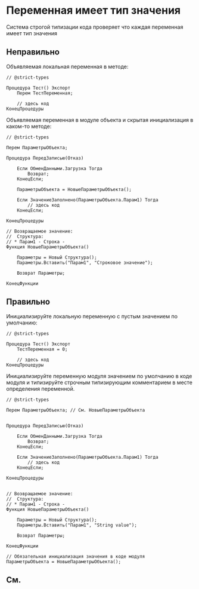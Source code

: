 # Переменная имеет тип значения

Система строгой типизации кода проверяет что каждая переменная имеет тип значения

## Неправильно

Объявляемая локальная переменная в методе:

```bsl
// @strict-types

Процедура Тест() Экспорт
	Перем ТестПеременная;
	
	// здесь код
КонецПроцедуры
```

Объявляемая переменная в модуле объекта и скрытая инициализация в каком-то методе:

```bsl
// @strict-types

Перем ПараметрыОбъекта;

Процедура ПередЗаписью(Отказ)
	
	Если ОбменДанными.Загрузка Тогда
		Возврат;
	КонецЕсли;
	
	ПараметрыОбъекта = НовыеПараметрыОбъекта();
	
	Если ЗначениеЗаполнено(ПараметрыОбъекта.Парам1) Тогда
		// здесь код
	КонецЕсли;
	
КонецПроцедуры

// Возвращаемое значение:
//  Структура:
// * Парам1 - Строка -
Функция НовыеПараметрыОбъекта()
	
	Параметры = Новый Структура();
	Параметры.Вставить("Парам1", "Строковое значение");
	
	Возврат Параметры;
	
КонецФункции
```

## Правильно

Инициализируйте локальную переменную с пустым значением по умолчанию:

```bsl
// @strict-types

Процедура Тест() Экспорт
	ТестПеременная = 0;
	
	// здесь код
КонецПроцедуры
```

Инициализируйте переменную модуля значением по умолчанию в коде модуля и типизируйте строчным типизирующим комментарием в месте определения переменной.

```bsl
// @strict-types

Перем ПараметрыОбъекта; // См. НовыеПараметрыОбъекта


Процедура ПередЗаписью(Отказ)
	
	Если ОбменДанными.Загрузка Тогда
		Возврат;
	КонецЕсли;
	
	Если ЗначениеЗаполнено(ПараметрыОбъекта.Парам1) Тогда
		// здесь код
	КонецЕсли;
	
КонецПроцедуры


// Возвращаемое значение:
//  Структура:
// * Парам1 - Строка -
Функция НовыеПараметрыОбъекта()
	
	Параметры = Новый Структура();
	Параметры.Вставить("Парам1", "String value");
	
	Возврат Параметры;
	
КонецФункции

// Обязательная инициализация значения в коде модуля
ПараметрыОбъекта = НовыеПараметрыОбъекта();
```

## См.


